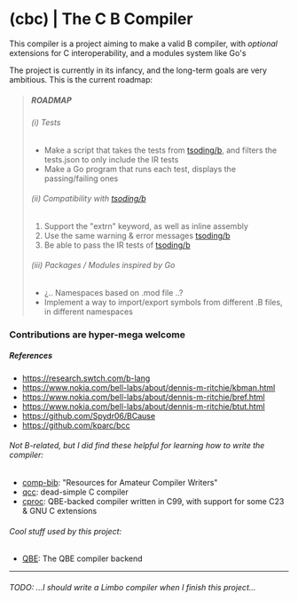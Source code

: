 # (cbc) | The C B Compiler

This compiler is a project aiming to make a valid B compiler, with _optional_ extensions for C interoperability, and a modules system like Go's

The project is currently in its infancy, and the long-term goals are very ambitious. This is the current roadmap:

> ##### ROADMAP
>
> ###### (i) Tests
> * Make a script that takes the tests from [tsoding/b](https://github.com/tsoding/b), and filters the tests.json to only include the IR tests
> * Make a Go program that runs each test, displays the passing/failing ones
>
> ###### (ii) Compatibility with [tsoding/b](https://github.com/tsoding/b)
> 1. Support the "extrn" keyword, as well as inline assembly
> 2. Use the same warning & error messages [tsoding/b](https://github.com/tsoding/b)
> 3. Be able to pass the IR tests of [tsoding/b](https://github.com/tsoding/b)
>
> ###### (iii) Packages / Modules inspired by Go
> * ¿.. Namespaces based on .mod file ..?
> * Implement a way to import/export symbols from different .B files, in different namespaces
>

### Contributions are hyper-mega welcome

##### References
- https://research.swtch.com/b-lang
- https://www.nokia.com/bell-labs/about/dennis-m-ritchie/kbman.html
- https://www.nokia.com/bell-labs/about/dennis-m-ritchie/bref.html
- https://www.nokia.com/bell-labs/about/dennis-m-ritchie/btut.html
- https://github.com/Spydr06/BCause
- https://github.com/kparc/bcc
###### Not B-related, but I did find these helpful for learning how to write the compiler:
- [comp-bib](https://c9x.me/compile/bib/): "Resources for Amateur Compiler Writers"
- [qcc](https://c9x.me/qcc): dead-simple C compiler
- [cproc](https://github.com/michaelforney/cproc): QBE-backed compiler written in C99, with support for some C23 & GNU C extensions

###### Cool stuff used by this project:
- [QBE](https://c9x.me/compile/): The QBE compiler backend

---

###### TODO: ...I should write a Limbo compiler when I finish this project...
